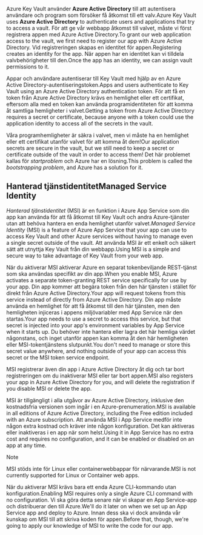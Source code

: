 <span data-ttu-id="1ba72-101">Azure Key Vault använder **Azure Active Directory** till att autentisera användare och program som försöker få åtkomst till ett valv.</span><span class="sxs-lookup"><span data-stu-id="1ba72-101">Azure Key Vault uses **Azure Active Directory** to authenticate users and applications that try to access a vault.</span></span> <span data-ttu-id="1ba72-102">För att ge vår webbapp åtkomst till valvet, måste vi först registrera appen med Azure Active Directory.</span><span class="sxs-lookup"><span data-stu-id="1ba72-102">To grant our web application access to the vault, we first need to register our app with Azure Active Directory.</span></span> <span data-ttu-id="1ba72-103">Vid registreringen skapas en identitet för appen.</span><span class="sxs-lookup"><span data-stu-id="1ba72-103">Registering creates an identity for the app.</span></span> <span data-ttu-id="1ba72-104">När appen har en identitet kan vi tilldela valvbehörigheter till den.</span><span class="sxs-lookup"><span data-stu-id="1ba72-104">Once the app has an identity, we can assign vault permissions to it.</span></span>

<span data-ttu-id="1ba72-105">Appar och användare autentiserar till Key Vault med hjälp av en Azure Active Directory-autentiseringstoken.</span><span class="sxs-lookup"><span data-stu-id="1ba72-105">Apps and users authenticate to Key Vault using an Azure Active Directory authentication token.</span></span> <span data-ttu-id="1ba72-106">För att få en token från Azure Active Directory krävs en hemlighet eller ett certifikat, eftersom alla med en token kan använda programidentiteten för att komma åt samtliga hemligheter i valvet.</span><span class="sxs-lookup"><span data-stu-id="1ba72-106">Getting a token from Azure Active Directory requires a secret or certificate, because anyone with a token could use the application identity to access all of the secrets in the vault.</span></span>

<span data-ttu-id="1ba72-107">Våra programhemligheter är säkra i valvet, men vi måste ha en hemlighet eller ett certifikat utanför valvet för att komma åt dem!</span><span class="sxs-lookup"><span data-stu-id="1ba72-107">Our application secrets are secure in the vault, but we still need to keep a secret or certificate outside of the vault in order to access them!</span></span> <span data-ttu-id="1ba72-108">Det här problemet kallas för *startproblem* och Azure har en lösning.</span><span class="sxs-lookup"><span data-stu-id="1ba72-108">This problem is called the *bootstrapping problem*, and Azure has a solution for it.</span></span>

## <a name="managed-service-identity"></a><span data-ttu-id="1ba72-109">Hanterad tjänstidentitet</span><span class="sxs-lookup"><span data-stu-id="1ba72-109">Managed Service Identity</span></span>

<span data-ttu-id="1ba72-110">*Hanterad tjänstidentitet* (MSI) är en funktion i Azure App Service som din app kan använda för att få åtkomst till Key Vault och andra Azure-tjänster utan att behöva hantera en enda hemlighet utanför valvet.</span><span class="sxs-lookup"><span data-stu-id="1ba72-110">*Managed Service Identity* (MSI) is a feature of Azure App Service that your app can use to access Key Vault and other Azure services without having to manage even a single secret outside of the vault.</span></span> <span data-ttu-id="1ba72-111">Att använda MSI är ett enkelt och säkert sätt att utnyttja Key Vault från din webbapp.</span><span class="sxs-lookup"><span data-stu-id="1ba72-111">Using MSI is a simple and secure way to take advantage of Key Vault from your web app.</span></span>

<span data-ttu-id="1ba72-112">När du aktiverar MSI aktiverar Azure en separat tokenbeviljande REST-tjänst som ska användas specifikt av din app.</span><span class="sxs-lookup"><span data-stu-id="1ba72-112">When you enable MSI, Azure activates a separate token-granting REST service specifically for use by your app.</span></span> <span data-ttu-id="1ba72-113">Din app kommer att begära token från den här tjänsten i stället för direkt från Azure Active Directory.</span><span class="sxs-lookup"><span data-stu-id="1ba72-113">Your app will request tokens from this service instead of directly from Azure Active Directory.</span></span> <span data-ttu-id="1ba72-114">Din app måste använda en hemlighet för att få åtkomst till den här tjänsten, men den hemligheten injiceras i appens miljövariabler med App Service när den startas.</span><span class="sxs-lookup"><span data-stu-id="1ba72-114">Your app needs to use a secret to access this service, but that secret is injected into your app's environment variables by App Service when it starts up.</span></span> <span data-ttu-id="1ba72-115">Du behöver inte hantera eller lagra det här hemliga värdet någonstans, och inget utanför appen kan komma åt den här hemligheten eller MSI-tokentjänstens slutpunkt.</span><span class="sxs-lookup"><span data-stu-id="1ba72-115">You don't need to manage or store this secret value anywhere, and nothing outside of your app can access this secret or the MSI token service endpoint.</span></span>

<span data-ttu-id="1ba72-116">MSI registrerar även din app i Azure Active Directory åt dig och tar bort registreringen om du inaktiverar MSI eller tar bort appen.</span><span class="sxs-lookup"><span data-stu-id="1ba72-116">MSI also registers your app in Azure Active Directory for you, and will delete the registration if you disable MSI or delete the app.</span></span>

<span data-ttu-id="1ba72-117">MSI är tillgängligt i alla utgåvor av Azure Active Directory, inklusive den kostnadsfria versionen som ingår i en Azure-prenumeration.</span><span class="sxs-lookup"><span data-stu-id="1ba72-117">MSI is available in all editions of Azure Active Directory, including the Free edition included with an Azure subscription.</span></span> <span data-ttu-id="1ba72-118">Att använda MSI i App Service medför inte någon extra kostnad och kräver inte någon konfiguration. Det kan aktiveras eller inaktiveras i en app när som helst.</span><span class="sxs-lookup"><span data-stu-id="1ba72-118">Using it in App Service has no extra cost and requires no configuration, and it can be enabled or disabled on an app at any time.</span></span>

> [!NOTE]
> <span data-ttu-id="1ba72-119">MSI stöds inte för Linux eller containerwebbappar för närvarande.</span><span class="sxs-lookup"><span data-stu-id="1ba72-119">MSI is not currently supported for Linux or Container web apps.</span></span>

<span data-ttu-id="1ba72-120">När du aktiverar MSI krävs bara ett enda Azure CLI-kommando utan konfiguration.</span><span class="sxs-lookup"><span data-stu-id="1ba72-120">Enabling MSI requires only a single Azure CLI command with no configuration.</span></span> <span data-ttu-id="1ba72-121">Vi ska göra detta senare när vi skapar en App Service-app och distribuerar den till Azure.</span><span class="sxs-lookup"><span data-stu-id="1ba72-121">We'll do it later on when we set up an App Service app and deploy to Azure.</span></span> <span data-ttu-id="1ba72-122">Innan dess ska vi dock använda vår kunskap om MSI till att skriva koden för appen.</span><span class="sxs-lookup"><span data-stu-id="1ba72-122">Before that, though, we're going to apply our knowledge of MSI to write the code for our app.</span></span>